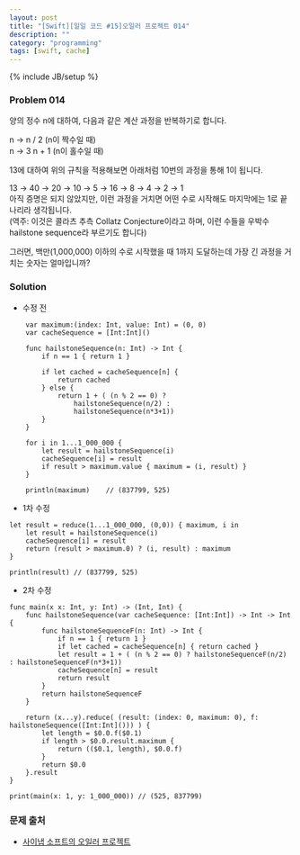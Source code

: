```yaml
---
layout: post
title: "[Swift][일일 코드 #15]오일러 프로젝트 014"
description: ""
category: "programming"
tags: [swift, cache]
---
```

{% include JB/setup %}

### Problem 014

양의 정수 n에 대하여, 다음과 같은 계산 과정을 반복하기로 합니다.

n → n / 2 (n이 짝수일 때)<br/>
n → 3 n + 1 (n이 홀수일 때)

13에 대하여 위의 규칙을 적용해보면 아래처럼 10번의 과정을 통해 1이 됩니다.

13 → 40 → 20 → 10 → 5 → 16 → 8 → 4 → 2 → 1<br/>
아직 증명은 되지 않았지만, 이런 과정을 거치면 어떤 수로 시작해도 마지막에는 1로 끝나리라 생각됩니다. <br/>
(역주: 이것은 콜라츠 추측 Collatz Conjecture이라고 하며, 이런 수들을 우박수 hailstone sequence라 부르기도 합니다)<br/>

그러면, 백만(1,000,000) 이하의 수로 시작했을 때 1까지 도달하는데 가장 긴 과정을 거치는 숫자는 얼마입니까?

### Solution

<ul><li>수정 전</li></ul>

		var maximum:(index: Int, value: Int) = (0, 0)
		var cacheSequence = [Int:Int]()

		func hailstoneSequence(n: Int) -> Int {
			if n == 1 { return 1 }

			if let cached = cacheSequence[n] {
				return cached
			} else {
				return 1 + ( (n % 2 == 0) ?
					hailstoneSequence(n/2) :
					hailstoneSequence(n*3+1))
			}
		}

		for i in 1...1_000_000 {
			let result = hailstoneSequence(i)
			cacheSequence[i] = result
			if result > maximum.value { maximum = (i, result) }
		}

		println(maximum)	// (837799, 525)

<ul><li>1차 수정</li></ul>

	let result = reduce(1...1_000_000, (0,0)) { maximum, i in
	    let result = hailstoneSequence(i)
	    cacheSequence[i] = result
	    return (result > maximum.0) ? (i, result) : maximum
	}

	println(result)	// (837799, 525)

<ul><li>2차 수정</li></ul>

	func main(x x: Int, y: Int) -> (Int, Int) {
	    func hailstoneSequence(var cacheSequence: [Int:Int]) -> Int -> Int {
	        func hailstoneSequenceF(n: Int) -> Int {
	            if n == 1 { return 1 }
	            if let cached = cacheSequence[n] { return cached }
	            let result = 1 + ( (n % 2 == 0) ? hailstoneSequenceF(n/2) : hailstoneSequenceF(n*3+1))
	            cacheSequence[n] = result
	            return result
	        }
	        return hailstoneSequenceF
	    }

	    return (x...y).reduce( (result: (index: 0, maximum: 0), f: hailstoneSequence([Int:Int]())) ) {
	        let length = $0.0.f($0.1)
	        if length > $0.0.result.maximum {
	            return (($0.1, length), $0.0.f)
	        }
	        return $0.0
	    }.result
	}

	print(main(x: 1, y: 1_000_000)) // (525, 837799)
	

### 문제 출처

* [사이냅 소프트의 오일러 프로젝트](http://euler.synap.co.kr/prob_detail.php?id=14)